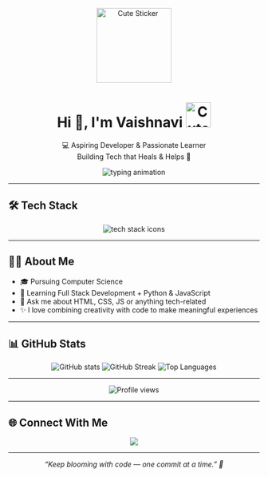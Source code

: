 <p align="center">
  <img src="https://media4.giphy.com/media/v1.Y2lkPTc5MGI3NjExY2NrdmlxdTc2M204Y2sydGJ1ZWQyOG5vb281dmJuMnhzdWUyZm42cSZlcD12MV9pbnRlcm5hbF9naWZfYnlfaWQmY3Q9cw/bT9HaxJBbit8zYRXaB/giphy.gif" width="150" alt="Cute Sticker" />
</p>

<h1 align="center">Hi 👋, I'm Vaishnavi <img src="https://media4.giphy.com/media/v1.Y2lkPTc5MGI3NjExaTA4cHczbWJidXY1cTc3N2tsNXJuMDZzamMydmZ1NXNjOTBscWF4diZlcD12MV9pbnRlcm5hbF9naWZfYnlfaWQmY3Q9cw/uJNDUx848SxlOqF05k/giphy.gif" width="50" alt="Cute Sticker" /></h1>

<p align="center">
  💻 Aspiring Developer & Passionate Learner<br/>
  Building Tech that Heals & Helps 🌱
</p>

<p align="center">
  <img src="https://readme-typing-svg.herokuapp.com?font=Fira+Code&size=22&duration=2500&pause=800&color=00BFFF&center=true&vCenter=true&width=480&lines=Exploring+Full+Stack+Web+Development;Creating+Meaningful+Digital+Experiences;Python+%26+JavaScript+Learner" alt="typing animation"/>
</p>

---

## 🛠 Tech Stack

<p align="center">
  <img src="https://skillicons.dev/icons?i=html,css,js,python,java,git,github,vscode" alt="tech stack icons"/>
</p>

---

## 👩‍💻 About Me

- 🎓 Pursuing Computer Science  
- 🌱 Learning Full Stack Development + Python & JavaScript  
- 💬 Ask me about HTML, CSS, JS or anything tech-related  
- ✨ I love combining creativity with code to make meaningful experiences  

---

## 📊 GitHub Stats

<p align="center">
  <img src="https://github-readme-stats.vercel.app/api?username=45Vaishnavi&show_icons=true&hide_border=true&title_color=ffffff&icon_color=ffffff&text_color=f8e4ff&bg_color=B168C5" alt="GitHub stats" />
  <img src="https://github-readme-streak-stats.herokuapp.com/?user=45Vaishnavi&hide_border=true&background=B168C5&ring=ffffff&fire=ffffff&currStreakLabel=ffffff&sideLabels=f8e4ff&dates=f8e4ff" alt="GitHub Streak" />
  <img src="https://github-readme-stats.vercel.app/api/top-langs/?username=45Vaishnavi&layout=compact&hide_border=true&title_color=ffffff&text_color=f8e4ff&bg_color=B168C5" alt="Top Languages" />
</p>



---

<p align="center">
  <img src="https://komarev.com/ghpvc/?username=45vaishnavi&label=Profile%20views&color=B168C5&style=flat-square" alt="Profile views" />
</p>


---

## 🌐 Connect With Me

<p align="center">
  <a href="mailto:">
    <img src="https://img.shields.io/badge/Gmail-red?style=for-the-badge&logo=gmail&logoColor=white" />
  </a>
  <!-- Add LinkedIn or other socials here -->
</p>

---

<p align="center"><em>“Keep blooming with code — one commit at a time.” 🌸</em></p>

